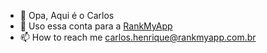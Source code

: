 - 👋 Opa, Aqui é o Carlos
- 👀 Uso essa conta para a [RankMyApp](https://www.rankmyapp.com/)
- 📫 How to reach me carlos.henrique@rankmyapp.com.br

<!---
carlos-henrique-rank/carlos-henrique-rank is a ✨ special ✨ repository because its `README.md` (this file) appears on your GitHub profile.
You can click the Preview link to take a look at your changes.
--->
